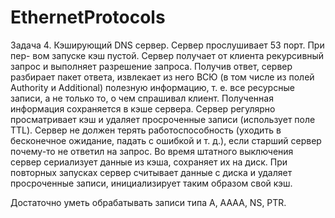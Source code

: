 # EthernetProtocols

Задача 4. Кэширующий DNS сервер. Сервер прослушивает 53 порт. При пер-
вом запуске кэш пустой. Сервер получает от клиента рекурсивный запрос и выполняет разрешение запроса. 
Получив ответ, сервер разбирает пакет ответа, извлекает из него ВСЮ (в том
числе из полей Authority и Additional) полезную информацию, т. е. все ресурсные записи, а не
только то, о чем спрашивал клиент. Полученная информация сохраняется в кэше сервера.
Сервер регулярно просматривает кэш и удаляет просроченные записи (использует поле TTL).
Сервер не должен терять работоспособность (уходить в бесконечное ожидание, падать с
ошибкой и т. д.), если старший сервер почему-то не ответил на запрос. Во время штатного выключения 
сервер сериализует данные из кэша, сохраняет их на диск. При повторных запусках сервер 
считывает данные с диска и удаляет просроченные записи, инициализирует таким образом свой кэш.

Достаточно уметь обрабатывать записи типа A, AAAA, NS, PTR.

